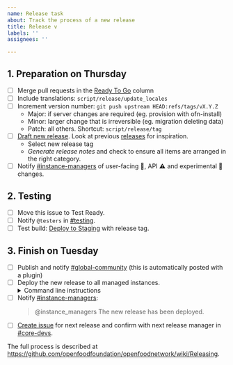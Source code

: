 ```yaml
---
name: Release task
about: Track the process of a new release
title: Release v
labels: ''
assignees: ''

---
```


## 1. Preparation on Thursday

- [ ] Merge pull requests in the [Ready To Go] column
- [ ] Include translations: `script/release/update_locales`
- [ ] Increment version number: `git push upstream HEAD:refs/tags/vX.Y.Z`
    - Major: if server changes are required (eg. provision with ofn-install)
    - Minor: larger change that is irreversible (eg. migration deleting data)
    - Patch: all others. Shortcut: `script/release/tag`
- [ ] [Draft new release]. Look at previous [releases] for inspiration.
    - Select new release tag
    - _Generate release notes_ and check to ensure all items are arranged in the right category.
- [ ] Notify [#instance-managers] of user-facing :eyes:, API :warning: and experimental :construction: changes.

## 2. Testing

- [ ] Move this issue to Test Ready.
- [ ] Notify `@testers` in [#testing].
- [ ] Test build: [Deploy to Staging] with release tag.

## 3. Finish on Tuesday

- [ ] Publish and notify [#global-community] (this is automatically posted with a plugin)
- [ ] Deploy the new release to all managed instances.
  <details><summary>Command line instructions</summary>
  <pre>
  cd ofn-install
  git pull
  ansible-playbook --limit all_prod --extra-vars "git_version=vX.Y.Z" playbooks/deploy.yml
  </pre>
  </details>
- [ ] Notify [#instance-managers]:
  > @instance_managers The new release has been deployed.
- [ ] [Create issue] for next release and confirm with next release manager in [#core-devs].

The full process is described at https://github.com/openfoodfoundation/openfoodnetwork/wiki/Releasing.

[Ready To Go]: https://github.com/orgs/openfoodfoundation/projects/8?filterQuery=status%3A%22Ready+to+go+%F0%9F%9A%80%22
[Transifex pull request]: https://github.com/openfoodfoundation/openfoodnetwork/pulls?utf8=%E2%9C%93&q=is%3Apr+is%3Aopen+head%3Atransifex
[Draft new release]: https://github.com/openfoodfoundation/openfoodnetwork/releases/new?tag=v&title=v+Code+Name&body=Congrats%0A%0ADescription%0A%0A
[releases]: https://github.com/openfoodfoundation/openfoodnetwork/releases
[#instance-managers]: https://app.slack.com/client/T02G54U79/CG7NJ966B
[#testing]: https://openfoodnetwork.slack.com/app_redirect?channel=C02TZ6X00
[Deploy to Staging]: https://github.com/openfoodfoundation/openfoodnetwork/actions/workflows/stage.yml
[#global-community]: https://app.slack.com/client/T02G54U79/C59ADD8F2
[Create issue]: https://github.com/openfoodfoundation/openfoodnetwork/issues/new?assignees=&labels=&projects=&template=release.md&title=Release
[#core-devs]: https://openfoodnetwork.slack.com/archives/GK2T38QPJ
